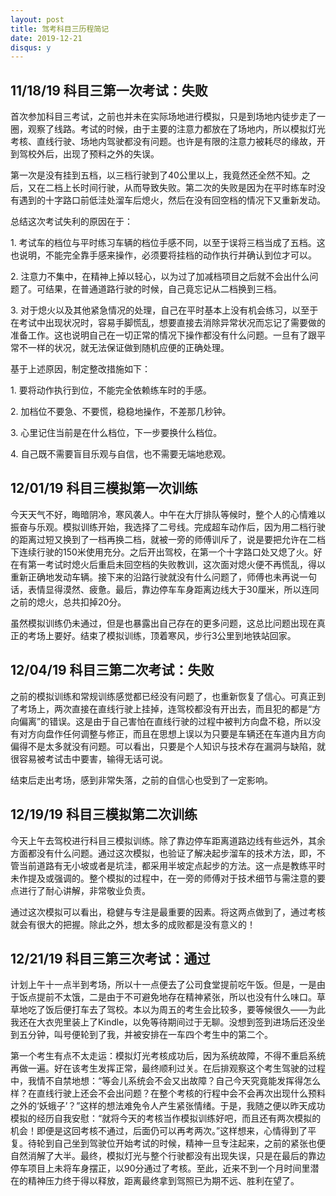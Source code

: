 ```yaml
---
layout: post
title: 驾考科目三历程简记
date: 2019-12-21
disqus: y
---
```


## 11/18/19 科目三第一次考试：失败

首次参加科目三考试，之前也并未在实际场地进行模拟，只是到场地内徒步走了一圈，观察了线路。考试的时候，由于主要的注意力都放在了场地内，所以模拟灯光考核、直线行驶、场地内驾驶都没有问题。也许是有限的注意力被耗尽的缘故，开到驾校外后，出现了预料之外的失误。

第一次是没有挂到五档，以三档行驶到了40公里以上，我竟然还全然不知。之后，又在二档上长时间行驶，从而导致失败。第二次的失败是因为在平时练车时没有遇到的十字路口前低洼处溜车后熄火，然后在没有回空档的情况下又重新发动。

总结这次考试失利的原因在于：

1\. 考试车的档位与平时练习车辆的档位手感不同，以至于误将三档当成了五档。这也说明，不能完全靠手感来操作，必须要将挂档的动作执行并确认到位才可以。

2\. 注意力不集中，在精神上掉以轻心，以为过了加减档项目之后就不会出什么问题了。可结果，在普通道路行驶的时候，自己竟忘记从二档换到三档。

3\. 对于熄火以及其他紧急情况的处理，自己在平时基本上没有机会练习，以至于在考试中出现状况时，容易手脚慌乱，想要直接去消除异常状况而忘记了需要做的准备工作。这也说明自己在一切正常的情况下操作都没有什么问题。一旦有了跟平常不一样的状况，就无法保证做到随机应便的正确处理。

基于上述原因，制定整改措施如下：

1\. 要将动作执行到位，不能完全依赖练车时的手感。

2\. 加档位不要急、不要慌，稳稳地操作，不差那几秒钟。

3\. 心里记住当前是在什么档位，下一步要换什么档位。

4\. 自己既不需要盲目乐观与自信，也不需要无端地悲观。

## 12/01/19 科目三模拟第一次训练

今天天气不好，晦暗阴冷，寒风袭人。中午在大厅排队等候时，整个人的心情难以振奋与乐观。模拟训练开始，我选择了二号线。完成超车动作后，因为用二档行驶的距离过短又换到了一档再换二档，就被一旁的师傅训斥了，说是要把允许在二档下连续行驶的150米使用充分。之后开出驾校，在第一个十字路口处又熄了火。好在有第一考试时熄火后重启未回空档的失败教训，这次面对熄火便不再慌乱，得以重新正确地发动车辆。接下来的沿路行驶就没有什么问题了，师傅也未再说一句话，表情显得漠然、疲惫。最后，靠边停车车身距离边线大于30厘米，所以连同之前的熄火，总共扣掉20分。

虽然模拟训练仍未通过，但是也暴露出自己存在的更多问题，这总比问题出现在真正的考场上要好。结束了模拟训练，顶着寒风，步行3公里到地铁站回家。

## 12/04/19 科目三第二次考试：失败

之前的模拟训练和常规训练感觉都已经没有问题了，也重新恢复了信心。可真正到了考场上，两次直接在直线行驶上挂掉，连驾校都没有开出去，而且犯的都是“方向偏离”的错误。这是由于自己害怕在直线行驶的过程中被判方向盘不稳，所以没有对方向盘作任何调整与修正，而且在思想上误以为只要是车辆还在车道内且方向偏得不是太多就没有问题。可以看出，只要是个人知识与技术存在漏洞与缺陷，就很容易被考试击中要害，输得无话可说。

结束后走出考场，感到非常失落，之前的自信心也受到了一定影响。

## 12/19/19 科目三模拟第二次训练

今天上午去驾校进行科目三模拟训练。除了靠边停车距离道路边线有些远外，其余方面都没有什么问题。通过这次模拟，也验证了解决起步溜车的技术方法，即，不管当前道路有无小坡或者是坑洼，都采用半坡定点起步的方法。这一点是教练平时未作提及或强调的。整个模拟的过程中，在一旁的师傅对于技术细节与需注意的要点进行了耐心讲解，非常敬业负责。

通过这次模拟可以看出，稳健与专注是最重要的因素。将这两点做到了，通过考核就会有很大的把握。除此之外，想太多的成败都是没有意义的！

## 12/21/19 科目三第三次考试：通过

计划上午十一点半到考场，所以十一点便去了公司食堂提前吃午饭。但是，一是由于饭点提前不太饿，二是由于不可避免地存在精神紧张，所以也没有什么味口。草草地吃了饭后便打车去了驾校。本以为周五的考生会比较多，要等候很久——为此我还在大衣兜里装上了Kindle，以免等待期间过于无聊。没想到签到进场后还没坐到五分钟，叫号便轮到了我，并被安排在一车四个考生中的第二个。

第一个考生有点不太走运：模拟灯光考核成功后，因为系统故障，不得不重启系统再做一遍。好在该考生发挥正常，最终顺利过关。在后排观察这个考生驾驶的过程中，我情不自禁地想：“等会儿系统会不会又出故障？自己今天究竟能发挥得怎么样？在直线行驶上还会不会出问题？在整个考核的行程中会不会再次出现什么预料之外的‘妖蛾子’？”这样的想法难免令人产生紧张情绪。于是，我随之便以昨天成功模拟的经历自我安慰：“就将今天的考核当作模拟训练好吧，而且还有两次模拟的机会！即便是这回考核不通过，后面仍可以再考两次。”这样想来，心情得到了平复。待轮到自己坐到驾驶位开始考试的时候，精神一旦专注起来，之前的紧张也便自然消解了大半。最终，模拟灯光与整个行驶都没有出现失误，只是在最后的靠边停车项目上未将车身摆正，以90分通过了考核。至此，近来不到一个月时间里潜在的精神压力终于得以释放，距离最终拿到驾照已为期不远、胜利在望了。
